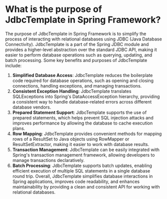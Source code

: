 # What is the purpose of JdbcTemplate in Spring Framework?
The purpose of JdbcTemplate in Spring Framework is to simplify the process of interacting with relational databases using JDBC (Java Database Connectivity). JdbcTemplate is a part of the Spring JDBC module and provides a higher-level abstraction over the standard JDBC API, making it easier to perform database operations such as querying, updating, and batch processing. Some key benefits and purposes of JdbcTemplate include:
1. **Simplified Database Access**: JdbcTemplate reduces the boilerplate code required for database operations, such as opening and closing connections, handling exceptions, and managing transactions.
2. **Consistent Exception Handling**: JdbcTemplate translates SQLExceptions into Spring's DataAccessException hierarchy, providing a consistent way to handle database-related errors across different database vendors.
3. **Prepared Statement Support**: JdbcTemplate supports the use of prepared statements, which helps prevent SQL injection attacks and improves performance by allowing the database to cache execution plans.
4. **Row Mapping**: JdbcTemplate provides convenient methods for mapping rows of a ResultSet to Java objects using RowMapper or ResultSetExtractor, making it easier to work with database results.
5. **Transaction Management**: JdbcTemplate can be easily integrated with Spring's transaction management framework, allowing developers to manage transactions declaratively.
6. **Batch Processing**: JdbcTemplate supports batch updates, enabling efficient execution of multiple SQL statements in a single database round trip.
Overall, JdbcTemplate simplifies database interactions in Spring applications, improves code readability, and enhances maintainability by providing a clean and consistent API for working with relational databases.
